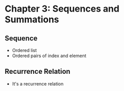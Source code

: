 # Chapter 3: Sequences and Summations

## Sequence
* Ordered list
* Ordered pairs of index and element

## Recurrence Relation
* It's a recurrence relation